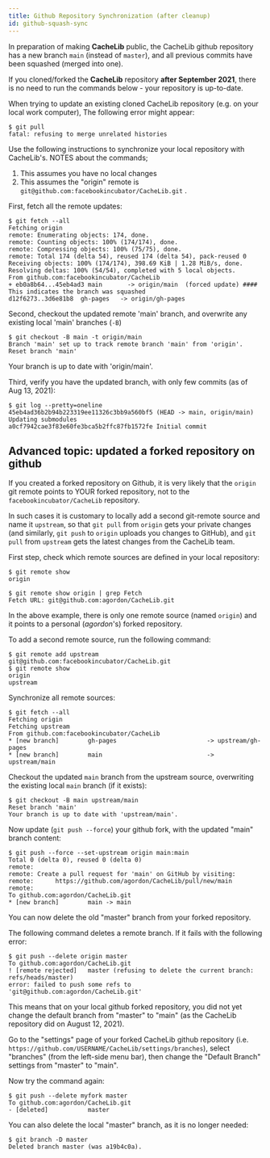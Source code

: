 ```yaml
---
title: Github Repository Synchronization (after cleanup)
id: github-squash-sync
---
```


In preparation of making **CacheLib** public, the CacheLib github repository
has a new branch `main` (instead of `master`), and all previous commits
have been squashed (merged into one).

If you cloned/forked the **CacheLib** repository **after September 2021**, there
is no need to run the commands below - your repository is up-to-date.

When trying to update an existing cloned CacheLib repository (e.g. on
your local work computer), The following error might appear:

    $ git pull
    fatal: refusing to merge unrelated histories

Use the following instructions to synchronize your local repository with CacheLib's.
NOTES about the commands;
1. This assumes you have no local changes
2. This assumes the "origin" remote is `git@github.com:facebookincubator/CacheLib.git` .

First, fetch all the remote updates:

    $ git fetch --all
    Fetching origin
    remote: Enumerating objects: 174, done.
    remote: Counting objects: 100% (174/174), done.
    remote: Compressing objects: 100% (75/75), done.
    remote: Total 174 (delta 54), reused 174 (delta 54), pack-reused 0
    Receiving objects: 100% (174/174), 398.69 KiB | 1.28 MiB/s, done.
    Resolving deltas: 100% (54/54), completed with 5 local objects.
    From github.com:facebookincubator/CacheLib
    + eb0a8b64...45eb4ad3 main       -> origin/main  (forced update) #### This indicates the branch was squashed
    d12f6273..3d6e81b8  gh-pages   -> origin/gh-pages

Second, checkout the updated remote 'main' branch, and overwrite any
existing local 'main' branches (`-B`)

    $ git checkout -B main -t origin/main
    Branch 'main' set up to track remote branch 'main' from 'origin'.
    Reset branch 'main'


Your branch is up to date with 'origin/main'.

Third, verify you have the updated branch, with only few commits (as
of Aug 13, 2021):

    $ git log --pretty=oneline
    45eb4ad36b2b94b223319ee11326c3bb9a560bf5 (HEAD -> main, origin/main) Updating submodules
    a0cf7942cae3f83e60fe3bca5b2ffc87fb1572fe Initial commit


## Advanced topic: updated a forked repository on github

If you created a forked repository on Github, it is very likely that
the `origin` git remote points to YOUR forked repository, not to the
`facebookincubator/CacheLib` repository.

In such cases it is customary to locally add a second git-remote
source and name it `upstream`, so that `git pull` from `origin` gets
your private changes (and similarly, `git push` to `origin` uploads
you changes to GitHub), and `git pull` from `upstream` gets the latest
changes from the CacheLib team.

First step, check which remote sources are defined in your local repository:

    $ git remote show
    origin

    $ git remote show origin | grep Fetch
    Fetch URL: git@github.com:agordon/CacheLib.git

In the above example, there is only one remote source (named `origin`)
and it points to a personal (*agordon*'s) forked repository.

To add a second remote source, run the following command:

    $ git remote add upstream git@github.com:facebookincubator/CacheLib.git
    $ git remote show
    origin
    upstream

Synchronize all remote sources:

    $ git fetch --all
    Fetching origin
    Fetching upstream
    From github.com:facebookincubator/CacheLib
    * [new branch]        gh-pages                         -> upstream/gh-pages
    * [new branch]        main                             -> upstream/main

Checkout the updated `main` branch from the upstream source, overwriting the
existing local `main` branch (if it exists):

    $ git checkout -B main upstream/main
    Reset branch 'main'
    Your branch is up to date with 'upstream/main'.

Now update (`git push --force`) your github fork, with the updated "main" branch content:

    $ git push --force --set-upstream origin main:main
    Total 0 (delta 0), reused 0 (delta 0)
    remote:
    remote: Create a pull request for 'main' on GitHub by visiting:
    remote:      https://github.com/agordon/CacheLib/pull/new/main
    remote:
    To github.com:agordon/CacheLib.git
    * [new branch]        main -> main

You can now delete the old "master" branch from your forked repository.

The following command deletes a remote branch. If it fails with the following error:

    $ git push --delete origin master
    To github.com:agordon/CacheLib.git
    ! [remote rejected]   master (refusing to delete the current branch: refs/heads/master)
    error: failed to push some refs to 'git@github.com:agordon/CacheLib.git'

This means that on your local github forked repository, you did not
yet change the default branch from "master" to "main" (as the CacheLib
repository did on August 12, 2021).

Go to the "settings" page of your forked CacheLib github repository
(i.e. `https://github.com/USERNAME/CacheLib/settings/branches`),
select "branches" (from the left-side menu bar), then change the
"Default Branch" settings from "master" to "main".

Now try the command again:

    $ git push --delete myfork master
    To github.com:agordon/CacheLib.git
    - [deleted]           master

You can also delete the local "master" branch, as it is no longer needed:

    $ git branch -D master
    Deleted branch master (was a19b4c0a).
